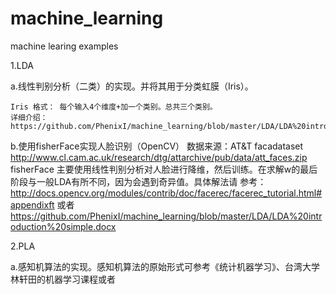 machine_learning
================

machine learing examples

1.LDA 

   a.线性判别分析（二类）的实现。并将其用于分类虹膜（Iris）。

    Iris 格式： 每个输入4个维度+加一个类别。总共三个类别。
    详细介绍：https://github.com/PhenixI/machine_learning/blob/master/LDA/LDA%20introduction%20simple.docx

   b.使用fisherFace实现人脸识别（OpenCV）
     数据来源：AT&T facadataset  http://www.cl.cam.ac.uk/research/dtg/attarchive/pub/data/att_faces.zip
   fisherFace 主要使用线性判别分析对人脸进行降维，然后训练。在求解w的最后阶段与一般LDA有所不同，因为会遇到奇异值。具体解法请    参考：http://docs.opencv.org/modules/contrib/doc/facerec/facerec_tutorial.html#appendixft 或者
   https://github.com/PhenixI/machine_learning/blob/master/LDA/LDA%20introduction%20simple.docx

2.PLA
   
   a.感知机算法的实现。感知机算法的原始形式可参考《统计机器学习》、台湾大学 林轩田的机器学习课程或者
